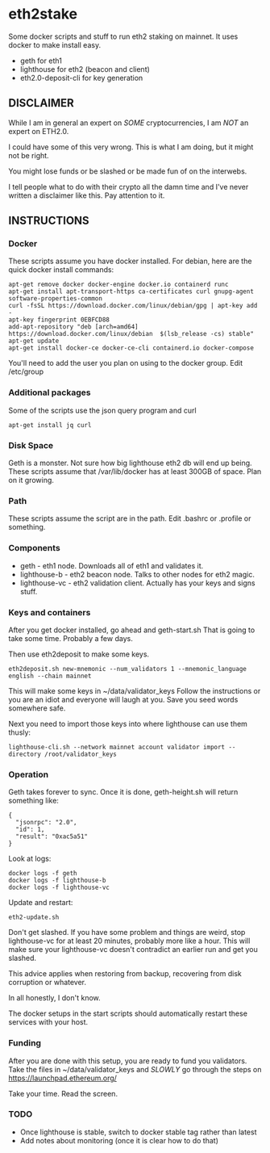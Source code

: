 # eth2stake

Some docker scripts and stuff to run eth2 staking on mainnet.
It uses docker to make install easy.  

 * geth for eth1
 * lighthouse for eth2 (beacon and client)
 * eth2.0-deposit-cli for key generation

## DISCLAIMER

While I am in general an expert on *SOME* cryptocurrencies, I am *NOT* an expert on ETH2.0.

I could have some of this very wrong.  This is what I am doing, but it might not be right.

You might lose funds or be slashed or be made fun of on the interwebs.

I tell people what to do with their crypto all the damn time and I've never written a 
disclaimer like this.  Pay attention to it.

## INSTRUCTIONS

### Docker
 
These scripts assume you have docker installed.
For debian, here are the quick docker install commands:

    apt-get remove docker docker-engine docker.io containerd runc
    apt-get install apt-transport-https ca-certificates curl gnupg-agent software-properties-common
    curl -fsSL https://download.docker.com/linux/debian/gpg | apt-key add -
    apt-key fingerprint 0EBFCD88
    add-apt-repository "deb [arch=amd64] https://download.docker.com/linux/debian  $(lsb_release -cs) stable"
    apt-get update
    apt-get install docker-ce docker-ce-cli containerd.io docker-compose

You'll need to add the user you plan on using to the docker group.  Edit /etc/group

### Additional packages

Some of the scripts use the json query program and curl
 
    apt-get install jq curl

### Disk Space

Geth is a monster.  Not sure how big lighthouse eth2 db will end up being.
These scripts assume that /var/lib/docker has at least 300GB of space.  Plan on it growing.

### Path

These scripts assume the script are in the path.  Edit .bashrc or .profile or something.

### Components

* geth - eth1 node.  Downloads all of eth1 and validates it.
* lighthouse-b - eth2 beacon node.  Talks to other nodes for eth2 magic.
* lighthouse-vc - eth2 validation client.  Actually has your keys and signs stuff.

### Keys and containers

After you get docker installed, go ahead and geth-start.sh
That is going to take some time.  Probably a few days.

Then use eth2deposit to make some keys.
  
    eth2deposit.sh new-mnemonic --num_validators 1 --mnemonic_language english --chain mainnet

This will make some keys in ~/data/validator_keys
Follow the instructions or you are an idiot and everyone will laugh at you.  Save you seed words somewhere safe.

Next you need to import those keys into where lighthouse can use them thusly:

    lighthouse-cli.sh --network mainnet account validator import --directory /root/validator_keys

### Operation

Geth takes forever to sync.  Once it is done, geth-height.sh will return something like:

    {
      "jsonrpc": "2.0",
      "id": 1,
      "result": "0xac5a51"
    }

Look at logs:

    docker logs -f geth
    docker logs -f lighthouse-b
    docker logs -f lighthouse-vc

Update and restart:

    eth2-update.sh

Don't get slashed.  If you have some problem and things are weird, stop lighthouse-vc for at least 20 minutes, probably more like a hour.  This will make sure your lighthouse-vc doesn't contradict an earlier run and get you slashed.

This advice applies when restoring from backup, recovering from disk corruption or whatever.

In all honestly, I don't know.

The docker setups in the start scripts should automatically restart these services with your host.

### Funding

After you are done with this setup, you are ready to fund you validators.  Take the files in ~/data/validator_keys
and *SLOWLY* go through the steps on https://launchpad.ethereum.org/

Take your time.  Read the screen.

### TODO

* Once lighthouse is stable, switch to docker stable tag rather than latest
* Add notes about monitoring (once it is clear how to do that)

